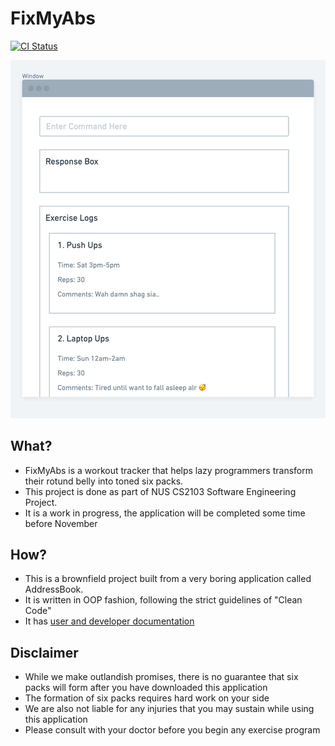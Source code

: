 # FixMyAbs

[![CI Status](https://github.com/se-edu/addressbook-level3/workflows/Java%20CI/badge.svg)](https://github.com/AY2021S1-CS2103-F10-3/tp/actions)

![Ui](docs/images/Ui-v1.1.png)

## What?

* FixMyAbs is a workout tracker that helps lazy programmers transform their rotund belly into toned six packs.
* This project is done as part of NUS CS2103 Software Engineering Project.
* It is a work in progress, the application will be completed some time before November

## How?

* This is a brownfield project built from a very boring application called AddressBook.
* It is written in OOP fashion, following the strict guidelines of "Clean Code"
* It has [user and developer documentation](ay2021s1-cs2103-f10-3.github.io/tp)

## Disclaimer

* While we make outlandish promises, there is no guarantee that six packs will form after you have downloaded this application
* The formation of six packs requires hard work on your side
* We are also not liable for any injuries that you may sustain while using this application
* Please consult with your doctor before you begin any exercise program